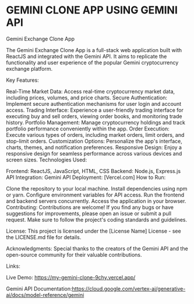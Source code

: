 # GEMINI CLONE APP USING GEMINI API



Gemini Exchange Clone App

The Gemini Exchange Clone App is a full-stack web application built with ReactJS and integrated with the Gemini API. It aims to replicate the functionality and user experience of the popular Gemini cryptocurrency exchange platform.

Key Features:

Real-Time Market Data: Access real-time cryptocurrency market data, including prices, volumes, and price charts.
Secure Authentication: Implement secure authentication mechanisms for user login and account access.
Trading Interface: Experience a user-friendly trading interface for executing buy and sell orders, viewing order books, and monitoring trade history.
Portfolio Management: Manage cryptocurrency holdings and track portfolio performance conveniently within the app.
Order Execution: Execute various types of orders, including market orders, limit orders, and stop-limit orders.
Customization Options: Personalize the app's interface, charts, themes, and notification preferences.
Responsive Design: Enjoy a responsive design for seamless performance across various devices and screen sizes.
Technologies Used:

Frontend: ReactJS, JavaScript, HTML, CSS
Backend: Node.js, Express.js
API Integration: Gemini API
Deployment: [Vercel.com]
How to Run:

Clone the repository to your local machine.
Install dependencies using npm or yarn.
Configure environment variables for API access.
Run the frontend and backend servers concurrently.
Access the application in your browser.
Contributing:
Contributions are welcome! If you find any bugs or have suggestions for improvements, please open an issue or submit a pull request. Make sure to follow the project's coding standards and guidelines.

License:
This project is licensed under the [License Name] License - see the LICENSE.md file for details.

Acknowledgments:
Special thanks to the creators of the Gemini API and the open-source community for their valuable contributions.

Links:

Live Demo:  https://my-gemini-clone-9chy.vercel.app/

Gemini API Documentation:https://cloud.google.com/vertex-ai/generative-ai/docs/model-reference/gemini


